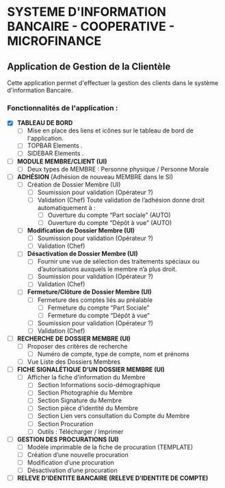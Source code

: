 # SYSTEME D'INFORMATION BANCAIRE - COOPERATIVE - MICROFINANCE
## Application de Gestion de la Clientèle
Cette application permet d'effectuer la gestion des clients dans le système d'information Bancaire. 
### Fonctionnalités de l'application : 

- [x] **TABLEAU DE BORD**
  - [ ] Mise en place des liens et icônes sur le tableau de bord de l'application.
  - [ ] TOPBAR Elements .
  - [ ] SIDEBAR Elements .
- [ ] **MODULE MEMBRE/CLIENT (UI)**
  - [ ] Deux types de MEMBRE : Personne physique / Personne Morale
- [ ] **ADHÉSION**  (Adhésion de nouveau MEMBRE dans le SI)
  - [ ] Création de Dossier Membre (UI)
    - [ ] Soumission pour validation (Opérateur ?)
    - [ ] Validation (Chef) 
      Toute validation de l’adhésion donne droit automatiquement à : 
      - [ ] Ouverture du compte “Part sociale” (AUTO)
      - [ ] Ouverture du compte “Dépôt à vue” (AUTO)
  - [ ] **Modification de Dossier Membre  (UI)**
    - [ ] Soumission pour validation (Opérateur ?)
    - [ ] Validation (Chef) 
  - [ ] **Désactivation de Dossier Membre  (UI)**
    - [ ] Fournir une vue de sélection des traitements spéciaux ou d’autorisations auxquels le membre n’a plus droit.
    - [ ] Soumission pour validation (Opérateur ?)
    - [ ] Validation (Chef)
  - [ ] **Fermeture/Clôture de Dossier Membre  (UI)**
    - [ ] Fermeture des comptes liés au préalable
      - [ ] Fermeture du compte “Part Sociale”
      - [ ] Fermeture du compte “Dépôt à vue”
    - [ ] Soumission pour validation (Opérateur ?)
    - [ ] Validation (Chef) 
- [ ] **RECHERCHE DE DOSSIER MEMBRE  (UI)**
  - [ ] Proposer des critères de recherche
    - [ ] Numéro de compte, type de compte, nom et prénoms
  - [ ] Vue Liste des Dossiers Membres
- [ ] **FICHE SIGNALÉTIQUE D’UN DOSSIER MEMBRE  (UI)**
  - [ ] Afficher la fiche d’information du Membre 
    - [ ] Section Informations socio-démographique 
    - [ ] Section Photographie du Membre 
    - [ ] Section Signature du Membre 
    - [ ] Section pièce d’identité du Membre 
    - [ ] Section Lien vers consultation du Compte du Membre
    - [ ] Section Procuration  
    - [ ] Outils : Télécharger / Imprimer
- [ ] **GESTION DES PROCURATIONS (UI)**
  - [ ] Modèle imprimable de la fiche de procuration (TEMPLATE)
  - [ ] Création d’une nouvelle procuration
  - [ ] Modification d’une procuration
  - [ ] Désactivation d’une procuration
- [ ] **RELEVE D’IDENTITE BANCAIRE (RELEVE D’IDENTITE DE COMPTE)**
